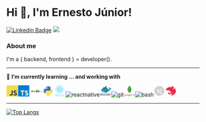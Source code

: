 # Hi 👋, I'm Ernesto Júnior!
[![Linkedin Badge](https://img.shields.io/badge/-LinkedIn-blue?style=flat-square&logo=Linkedin&logoColor=white&link=https://www.linkedin.com/in/ernestosjunior/)](https://www.linkedin.com/in/ernestosjunior/)
<a
    href="mailto:ernesto.sjunior@hotmail.com" 
    alt="Outlook"
    target="blank">
   <img src="https://img.shields.io/badge/-Outlook-537AF1?style=flat&logo=microsoft-outlook&logoColor=white" />
</a>

### About me
I'm a { backend, frontend } = developer().

----
🚀 **I’m currently learning ... and working with**

<img src="https://raw.githubusercontent.com/devicons/devicon/master/icons/javascript/javascript-original.svg" alt="javascript" width="30" height="30"/><img src="https://raw.githubusercontent.com/devicons/devicon/master/icons/typescript/typescript-original.svg" alt="typescript" width="30" height="30"/>
<img src="https://raw.githubusercontent.com/devicons/devicon/master/icons/nodejs/nodejs-original-wordmark.svg" alt="nodejs" width="30" height="30"/><img src="https://raw.githubusercontent.com/devicons/devicon/master/icons/python/python-original.svg" alt="python" width="30" height="30"/><img src="https://raw.githubusercontent.com/devicons/devicon/master/icons/react/react-original-wordmark.svg" alt="react" width="30" height="30"/><img src="https://reactnative.dev/img/header_logo.svg" alt="reactnative" width="30" height="30"/><img src="https://raw.githubusercontent.com/devicons/devicon/master/icons/docker/docker-original-wordmark.svg" alt="docker" width="30" height="30"/><img src="https://www.vectorlogo.zone/logos/git-scm/git-scm-icon.svg" alt="git" width="30" height="30"/><img src="https://raw.githubusercontent.com/devicons/devicon/master/icons/mongodb/mongodb-original-wordmark.svg" alt="mongodb" width="30" height="30"/><img src="https://www.vectorlogo.zone/logos/gnu_bash/gnu_bash-icon.svg" alt="bash" width="30" height="30"/><img src="https://github.com/vscode-icons/vscode-icons/blob/master/icons/file_type_next.svg" alt="nestjs" width="30" height="30"/><img src="https://github.com/vscode-icons/vscode-icons/blob/master/icons/file_type_nestjs.svg" alt="nestjs" width="30" height="30"/>

----

<!--![GitHub stats](https://github-readme-stats.vercel.app/api?username=ernestosjunior&count_private=true&show_icons=true)-->
[![Top Langs](https://github-readme-stats.vercel.app/api/top-langs/?username=ernestosjunior&hide,blade&layout=compact)](https://github.com/ernestosjunior/github-readme-stats)


<!--
**ernestosjunior/ernestosjunior** is a ✨ _special_ ✨ repository because its `README.md` (this file) appears on your GitHub profile.

Here are some ideas to get you started:

- 🔭 I’m currently working on ...
- 🌱 I’m currently learning ...
- 👯 I’m looking to collaborate on ...
- 🤔 I’m looking for help with ...
- 💬 Ask me about ...
- 📫 How to reach me: ...
- 😄 Pronouns: ...
- ⚡ Fun fact: ...
-->
